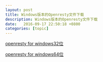 ```yaml
---
layout: post
title: Windows版本的Openresty文件下载
description: Windows版本的Openresty文件下载
date:   2016-09-17 22:50:18 +0800 
categories: [topic]
---
```

<a href="http://pan.baidu.com/s/1hqfME5e" target="_blank">openresty for windows32位</a> 



<a href="http://pan.baidu.com/s/1dDHg88L" target="_blank">openresty for windows64位</a>